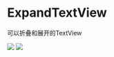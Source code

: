 # ExpandTextView
可以折叠和展开的TextView

<img src="https://img-blog.csdnimg.cn/20200518162343713.gif" />
<img src="https://img-blog.csdnimg.cn/20190103170923648.gif" />
